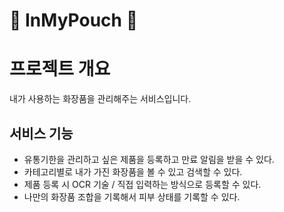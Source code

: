 :pouch: InMyPouch :pouch:
=========================

# 프로젝트 개요

내가 사용하는 화장품을 관리해주는 서비스입니다.

## 서비스 기능

* 유통기한을 관리하고 싶은 제품을 등록하고 만료 알림을 받을 수 있다.
* 카테고리별로 내가 가진 화장품을 볼 수 있고 검색할 수 있다.
* 제품 등록 시 OCR 기술 / 직접 입력하는 방식으로 등록할 수 있다.
* 나만의 화장품 조합을 기록해서 피부 상태를 기록할 수 있다.
